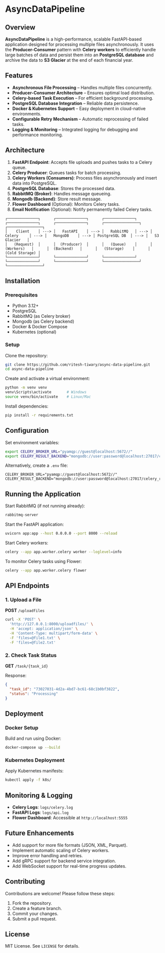 # AsyncDataPipeline

## Overview
**AsyncDataPipeline** is a high-performance, scalable FastAPI-based application designed for processing multiple files asynchronously. It uses the **Producer-Consumer** pattern with **Celery workers** to efficiently handle large batches of data and persist them into an **PostgreSQL database** and archive the data to **S3 Glacier** at the end of each financial year.

## Features
- **Asynchronous File Processing** – Handles multiple files concurrently.
- **Producer-Consumer Architecture** – Ensures optimal load distribution.
- **Celery-based Task Execution** – For efficient background processing.
- **PostgreSQL Database Integration** – Reliable data persistence.
- **Docker & Kubernetes Support** – Easy deployment in cloud-native environments.
- **Configurable Retry Mechanism** – Automatic reprocessing of failed tasks.
- **Logging & Monitoring** – Integrated logging for debugging and performance monitoring.

## Architecture
1. **FastAPI Endpoint**: Accepts file uploads and pushes tasks to a Celery queue.
2. **Celery Producer**: Queues tasks for batch processing.
3. **Celery Workers (Consumers)**: Process files asynchronously and insert data into PostgreSQL.
4. **PostgreSQL Database**: Stores the processed data.
5. **RabbitMQ (Broker)**: Handles message queueing.
6. **Mongodb (Backend)**: Store result message.
7. **Flower Dashboard** (Optional): Monitors Celery tasks.
8. **Email Notification** (Optional): Notify permanently failed Celery tasks.

```plaintext
┌──────────────┐      ┌──────────────┐      ┌──────────────┐      ┌──────────────┐      ┌──────────────┐      ┌────────────────┐      ┌────────────────┐
│    Client    │ ---> │   FastAPI    │ ---> │   RabbitMQ   │ ---> │   Celery     │ ---> │   MongoDB    │ ---> │ PostgreSQL DB  │ ---> │   S3 Glacier   │ 
│   (Request)  │      │  (Producer)  │      │   (Queue)    │      │  (Workers)   │      │  (Backend)   │      │   (Storage)    │      │ (Cold Storage) │
└──────────────┘      └──────────────┘      └──────────────┘      └──────────────┘      └──────────────┘      └────────────────┘      └────────────────┘      
```

## Installation
### Prerequisites
- Python 3.12+
- PostgreSQL
- RabbitMQ (as Celery broker)
- Mongodb (as Celery backend)
- Docker & Docker Compose
- Kubernetes (optional)

### Setup
Clone the repository:
```bash
git clone https://github.com/ritesh-tiwary/async-data-pipeline.git
cd async-data-pipeline
```

Create and activate a virtual environment:
```bash
python -m venv venv
venv\Scripts\activate       # Windows
source venv/bin/activate    # Linux/Mac
```

Install dependencies:
```bash
pip install -r requirements.txt
```

## Configuration
Set environment variables:
```bash
export CELERY_BROKER_URL="pyamqp://guest@localhost:5672//"
export CELERY_RESULT_BACKEND="mongodb://user:password@localhost:27017/celery_results"
```

Alternatively, create a `.env` file:
```
CELERY_BROKER_URL="pyamqp://guest@localhost:5672//"
CELERY_RESULT_BACKEND="mongodb://user:password@localhost:27017/celery_results"
```

## Running the Application
Start RabbitMQ (if not running already):
```bash
rabbitmq-server
```

Start the FastAPI application:
```bash
uvicorn app:app --host 0.0.0.0 --port 8000 --reload
```

Start Celery workers:
```bash
celery --app app.worker.celery worker --loglevel=info
```

To monitor Celery tasks using Flower:
```bash
celery --app app.worker.celery flower
```

## API Endpoints
### 1. Upload a File
**POST** `/uploadfiles`
```bash
curl -X 'POST' \
  'http://127.0.0.1:8000/uploadfiles/' \
  -H 'accept: application/json' \
  -H 'Content-Type: multipart/form-data' \
  -F 'files=@file1.txt' \
  -F 'files=@file2.txt'
```

### 2. Check Task Status
**GET** `/task/{task_id}`

Response:
```json
{
  "task_id": "73027031-4d2a-4bd7-bc61-68c1b0bf3822",
  "status": "Processing"
}
```

## Deployment
### Docker Setup
Build and run using Docker:
```bash
docker-compose up --build
```

### Kubernetes Deployment
Apply Kubernetes manifests:
```bash
kubectl apply -f k8s/
```

## Monitoring & Logging
- **Celery Logs**: `logs/celery.log`
- **FastAPI Logs**: `logs/api.log`
- **Flower Dashboard**: Accessible at `http://localhost:5555`

## Future Enhancements
- Add support for more file formats (JSON, XML, Parquet).
- Implement automatic scaling of Celery workers.
- Improve error handling and retries.
- Add gRPC support for backend service integration.
- Add WebSocket support for real-time progress updates.

## Contributing
Contributions are welcome! Please follow these steps:
1. Fork the repository.
2. Create a feature branch.
3. Commit your changes.
4. Submit a pull request.

## License
MIT License. See `LICENSE` for details.
